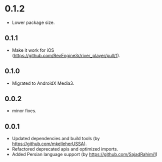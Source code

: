 # 0.1.2

* Lower package size.

## 0.1.1

* Make it work for iOS (https://github.com/RevEngine3r/river_player/pull/1).

## 0.1.0

* Migrated to AndroidX Media3.

## 0.0.2

* minor fixes.

## 0.0.1

* Updated dependencies and build tools (by https://github.com/mkelleherUSSA).
* Refactored deprecated apis and optimized imports.
* Added Persian language support (by https://github.com/SajadRahimi1)
